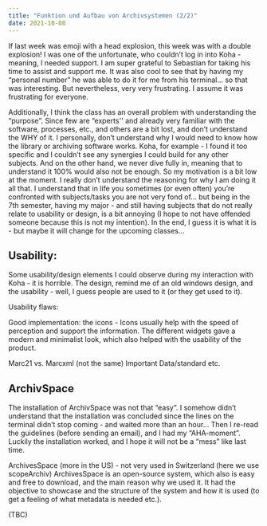 ```yaml
---
title: "Funktion und Aufbau von Archivsystemen (2/2)"
date: 2021-10-08
---
```


If last week was emoji with a head explosion, this week was with a double explosion! I was one of the unfortunate, who couldn’t log in into Koha - meaning, I needed support. I am super grateful to Sebastian for taking his time to assist and support me. It was also cool to see that by having my “personal number” he was able to do it for me from his terminal… so that was interesting. But nevertheless, very very frustrating. I assume it was frustrating for everyone. 

Additionally, I think the class has an overall problem with understanding the “purpose”. Since few are “experts'' and already very familiar with the software, processes, etc., and others are a bit lost, and don’t understand the WHY of it. I personally, don’t understand why I would need to know how the library or archiving software works. Koha, for example - I found it too specific and I couldn’t see any synergies I could build for any other subjects. And on the other hand, we never dive fully in, meaning that to understand it 100% would also not be enough. So my motivation is a bit low at the moment. I really don’t understand the reasoning for why I am doing it all that. I understand that in life you sometimes (or even often) you’re confronted with subjects/tasks you are not very fond of… but being in the 7th semester, having my major - and still having subjects that do not really relate to usability or design, is a bit annoying (I hope to not have offended someone because this is not my intention). In the end, I guess it is what it is - but maybe it will change for the upcoming classes…

## Usability:

Some usability/design elements I could observe during my interaction with Koha - it is horrible. The design, remind me of an old windows design, and the usability - well, I guess people are used to it (or they get used to it). 

Usability flaws:

Good implementation: the icons - Icons usually help with the speed of perception and support the information. The different widgets gave a modern and minimalist look, which also helped with the usability of the product. 

  Marc21 vs. Marcxml (not the same)
Important Data/standard etc. 

## ArchivSpace 
The installation of ArchivSpace was not that “easy”. I somehow didn’t understand that the installation was concluded since the lines on the terminal didn’t stop coming - and waited more than an hour… Then I re-read the guidelines (before sending an email), and I had my “AHA-moment”. Luckily the installation worked, and I hope it will not be a “mess” like last time.   

ArchivesSpace (more in the US) - not very used in Switzerland (here we use scopeArchiv) 
ArchivesSpace is an open-source system, which also is easy and free to download, and the main reason why we used it.  It had the objective to showcase and the structure of the system and how it is used (to get a feeling of what metadata is needed etc.).

(TBC)
